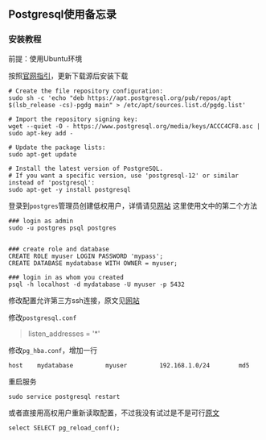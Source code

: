 ## Postgresql使用备忘录

### 安装教程
前提：使用Ubuntu环境

按照[官网指引](https://www.postgresql.org/download/linux/ubuntu/)，更新下载源后安装下载
```Shell
# Create the file repository configuration:
sudo sh -c 'echo "deb https://apt.postgresql.org/pub/repos/apt $(lsb_release -cs)-pgdg main" > /etc/apt/sources.list.d/pgdg.list'

# Import the repository signing key:
wget --quiet -O - https://www.postgresql.org/media/keys/ACCC4CF8.asc | sudo apt-key add -

# Update the package lists:
sudo apt-get update

# Install the latest version of PostgreSQL.
# If you want a specific version, use 'postgresql-12' or similar instead of 'postgresql':
sudo apt-get -y install postgresql
```
登录到`postgres`管理员创建低权用户，详情请见[网站](https://stackoverflow.com/questions/2172569/how-to-login-and-authenticate-to-postgresql-after-a-fresh-install)
这里使用文中的第二个方法
```Shell
### login as admin
sudo -u postgres psql postgres


### create role and database
CREATE ROLE myuser LOGIN PASSWORD 'mypass';
CREATE DATABASE mydatabase WITH OWNER = myuser;

### login in as whom you created
psql -h localhost -d mydatabase -U myuser -p 5432
```
修改配置允许第三方ssh连接，原文见[网站](https://stackoverflow.com/questions/38466190/cant-connect-to-postgresql-on-port-5432)

修改`postgresql.conf`
>listen_addresses = '*'

修改`pg_hba.conf`，增加一行
```Shell
host    mydatabase         myuser         192.168.1.0/24        md5
``` 
重启服务
```Shell
sudo service postgresql restart
```
或者直接用高权用户重新读取配置，不过我没有试过是不是可行[原文](https://github.com/hapostgres/pg_auto_failover/issues/67)
```sSQL
select SELECT pg_reload_conf();
```